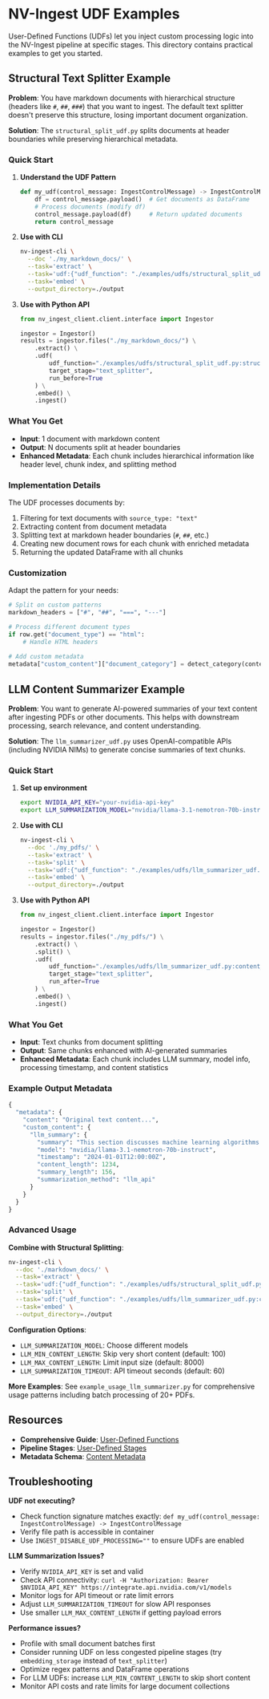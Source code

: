 # NV-Ingest UDF Examples

User-Defined Functions (UDFs) let you inject custom processing logic into the NV-Ingest pipeline at specific stages. This directory contains practical examples to get you started.

## Structural Text Splitter Example

**Problem**: You have markdown documents with hierarchical structure (headers like `#`, `##`, `###`) that you want to ingest. The default text splitter doesn't preserve this structure, losing important document organization.

**Solution**: The `structural_split_udf.py` splits documents at header boundaries while preserving hierarchical metadata.

### Quick Start

1. **Understand the UDF Pattern**
   ```python
   def my_udf(control_message: IngestControlMessage) -> IngestControlMessage:
       df = control_message.payload()  # Get documents as DataFrame
       # Process documents (modify df)
       control_message.payload(df)     # Return updated documents
       return control_message
   ```

2. **Use with CLI**
   ```bash
   nv-ingest-cli \
     --doc './my_markdown_docs/' \
     --task='extract' \
     --task='udf:{"udf_function": "./examples/udfs/structural_split_udf.py:structural_split", "target_stage": "text_splitter", "run_before": true}' \
     --task='embed' \
     --output_directory=./output
   ```

3. **Use with Python API**
   ```python
   from nv_ingest_client.client.interface import Ingestor

   ingestor = Ingestor()
   results = ingestor.files("./my_markdown_docs/") \
       .extract() \
       .udf(
           udf_function="./examples/udfs/structural_split_udf.py:structural_split",
           target_stage="text_splitter", 
           run_before=True
       ) \
       .embed() \
       .ingest()
   ```

### What You Get

- **Input**: 1 document with markdown content  
- **Output**: N documents split at header boundaries
- **Enhanced Metadata**: Each chunk includes hierarchical information like header level, chunk index, and splitting method

### Implementation Details

The UDF processes documents by:
1. Filtering for text documents with `source_type: "text"`
2. Extracting content from document metadata
3. Splitting text at markdown header boundaries (`#`, `##`, etc.)
4. Creating new document rows for each chunk with enriched metadata
5. Returning the updated DataFrame with all chunks

### Customization

Adapt the pattern for your needs:
```python
# Split on custom patterns
markdown_headers = ["#", "##", "===", "---"]

# Process different document types  
if row.get("document_type") == "html":
    # Handle HTML headers
    
# Add custom metadata
metadata["custom_content"]["document_category"] = detect_category(content)
```

## LLM Content Summarizer Example

**Problem**: You want to generate AI-powered summaries of your text content after ingesting PDFs or other documents. This helps with downstream processing, search relevance, and content understanding.

**Solution**: The `llm_summarizer_udf.py` uses OpenAI-compatible APIs (including NVIDIA NIMs) to generate concise summaries of text chunks.

### Quick Start

1. **Set up environment**
   ```bash
   export NVIDIA_API_KEY="your-nvidia-api-key"
   export LLM_SUMMARIZATION_MODEL="nvidia/llama-3.1-nemotron-70b-instruct"
   ```

2. **Use with CLI**
   ```bash
   nv-ingest-cli \
     --doc './my_pdfs/' \
     --task='extract' \
     --task='split' \
     --task='udf:{"udf_function": "./examples/udfs/llm_summarizer_udf.py:content_summarizer", "target_stage": "text_splitter", "run_after": true}' \
     --task='embed' \
     --output_directory=./output
   ```

3. **Use with Python API**
   ```python
   from nv_ingest_client.client.interface import Ingestor

   ingestor = Ingestor()
   results = ingestor.files("./my_pdfs/") \
       .extract() \
       .split() \
       .udf(
           udf_function="./examples/udfs/llm_summarizer_udf.py:content_summarizer",
           target_stage="text_splitter", 
           run_after=True
       ) \
       .embed() \
       .ingest()
   ```

### What You Get

- **Input**: Text chunks from document splitting  
- **Output**: Same chunks enhanced with AI-generated summaries
- **Enhanced Metadata**: Each chunk includes LLM summary, model info, processing timestamp, and content statistics

### Example Output Metadata

```python
{
  "metadata": {
    "content": "Original text content...",
    "custom_content": {
      "llm_summary": {
        "summary": "This section discusses machine learning algorithms and their applications in modern technology, focusing on neural networks and supervised learning methods.",
        "model": "nvidia/llama-3.1-nemotron-70b-instruct",
        "timestamp": "2024-01-01T12:00:00Z",
        "content_length": 1234,
        "summary_length": 156,
        "summarization_method": "llm_api"
      }
    }
  }
}
```

### Advanced Usage

**Combine with Structural Splitting**:
```bash
nv-ingest-cli \
  --doc './markdown_docs/' \
  --task='extract' \
  --task='udf:{"udf_function": "./examples/udfs/structural_split_udf.py:structural_split", "target_stage": "text_splitter", "run_before": true}' \
  --task='split' \
  --task='udf:{"udf_function": "./examples/udfs/llm_summarizer_udf.py:content_summarizer", "target_stage": "text_splitter", "run_after": true}' \
  --task='embed' \
  --output_directory=./output
```

**Configuration Options**:
- `LLM_SUMMARIZATION_MODEL`: Choose different models
- `LLM_MIN_CONTENT_LENGTH`: Skip very short content (default: 100)
- `LLM_MAX_CONTENT_LENGTH`: Limit input size (default: 8000)
- `LLM_SUMMARIZATION_TIMEOUT`: API timeout seconds (default: 60)

**More Examples**: See `example_usage_llm_summarizer.py` for comprehensive usage patterns including batch processing of 20+ PDFs.

## Resources

- **Comprehensive Guide**: [User-Defined Functions](../../docs/docs/extraction/user_defined_functions.md)
- **Pipeline Stages**: [User-Defined Stages](../../docs/docs/extraction/user-defined-stages.md)  
- **Metadata Schema**: [Content Metadata](../../docs/docs/extraction/content-metadata.md)

## Troubleshooting

**UDF not executing?**
- Check function signature matches exactly: `def my_udf(control_message: IngestControlMessage) -> IngestControlMessage`
- Verify file path is accessible in container
- Use `INGEST_DISABLE_UDF_PROCESSING=""` to ensure UDFs are enabled

**LLM Summarization Issues?**
- Verify `NVIDIA_API_KEY` is set and valid
- Check API connectivity: `curl -H "Authorization: Bearer $NVIDIA_API_KEY" https://integrate.api.nvidia.com/v1/models`
- Monitor logs for API timeout or rate limit errors
- Adjust `LLM_SUMMARIZATION_TIMEOUT` for slow API responses
- Use smaller `LLM_MAX_CONTENT_LENGTH` if getting payload errors

**Performance issues?**
- Profile with small document batches first
- Consider running UDF on less congested pipeline stages (try `embedding_storage` instead of `text_splitter`)
- Optimize regex patterns and DataFrame operations
- For LLM UDFs: increase `LLM_MIN_CONTENT_LENGTH` to skip short content
- Monitor API costs and rate limits for large document collections
